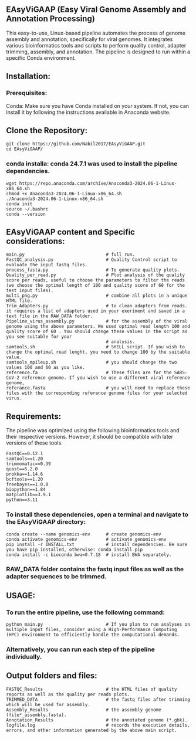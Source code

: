 
 ##                                                       **EAsyViGAAP (Easy Viral Genome Assembly and Annotation Processing)**            
                     

This easy-to-use, Linux-based pipeline automates the process of genome assembly and annotation, specifically for viral genomes. 
It integrates various bioinformatics tools and scripts to perform quality control, adapter trimming, assembly, and annotation. 
The pipeline is designed to run within a specific Conda environment.

## Installation:

### Prerequisites:
Conda: Make sure you have Conda installed on your system. If not, you can install it by following the instructions available in Anaconda website.

## Clone the Repository:
~~~
git clone https://github.com/Nabil2017/EAsyViGAAP.git
cd EAsyViGAAP/
~~~

### conda installa: conda 24.7.1 was used to install the pipeline dependencies.

~~~
wget https://repo.anaconda.com/archive/Anaconda3-2024.06-1-Linux-x86_64.sh
chmod +x Anaconda3-2024.06-1-Linux-x86_64.sh
./Anaconda3-2024.06-1-Linux-x86_64.sh
conda init
source ~/.bashrc
conda --version
~~~

## EAsyViGAAP content and Specific considerations:
~~~
main.py                               # full run.
FastQC_analysis.py                    # Quality Control script to evaluate the input fastq files.
process_fasta.py                      # To generate quality plots.
Quality_per_read.py                   # Plot analysis of the quality score per reads, useful to choose the parameters to filter the reads (we choose the optimal length of 100 and quality score of 60 for the test input files).
multi_png.py                          # combine all plots in a unique HTML file.
Trim_Adapters.py                      # to clean adapters from reads. it requires a list of adapters used in your exeriment and saved in a text file in the RAW_DATA folder.
Pipeline_virus_assembly.py            # for the assembly of the viral genome using the above parameters. We used optimal read length 100 and quality score of 60 . You should change these values in the script as you see suitable for your 
                                      # analysis. 
samtools.sh                           # SHELL script. If you wish to change the optimal read lenght, you need to change 100 by the suitable value.
samtools_mpileup.sh                   # you should change the two values 100 and 60 as you like.
reference.fa                          # These files are for the SARS-CoV-2 reference genome. If you wish to use a different viral reference genome,  
referance.fasta                       # you will need to replace these files with the corresponding reference genome files for your selected virus.
~~~

## Requirements:
The pipeline was optimized using the following bioinformatics tools and their respective versions. However, it should be compatible with later versions of these tools.
~~~
FastQC==0.12.1
samtools==1.20
trimmomatic==0.39
quast==5.2.0
prokka==1.14.6
bcftools==1.20
freebayes==1.0.0
biopython==1.84
matplotlib==3.9.1
python==3.11
~~~
### To install these dependencies, open a terminal and navigate to the EAsyViGAAP directory:
~~~
conda create --name genomics-env      # create genomics-env
conda activate genomics-env           # activate genomics-env
pip install -r INSTALL.txt            # install dependencies. Be sure you have pip installed, otherwise: conda install pip
conda install -c bioconda bwa=0.7.18  # install BWA separately.
~~~

### RAW_DATA folder contains the fastq input files as well as the adapter sequences to be trimmed.

## USAGE:
### To run the entire pipeline, use the following command:
~~~
python main.py                        # If you plan to run analyses on multiple input files, consider using a High-Performance Computing (HPC) environment to efficiently handle the computational demands.
~~~

### Alternatively, you can run each step of the pipeline individually.

## Output folders and files:
~~~
FASTQC_Results                        # the HTML files of quality reports as well as the quality per reads plots.
TRIMMED_DATA                          # the fastq files after trimming which will be used for assembly.
Assembly_Results                      # the assembly genome (file*_assembly.fasta).
Annotation_Results                    # the annotated genome (*.gbk).
logfile.log                           # records the execution details, errors, and other information generated by the above main script. 
~~~





